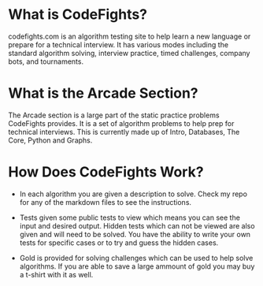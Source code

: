 # What is CodeFights?

codefights.com is an algorithm testing site to help learn a new language or prepare for a technical interview. It has various modes including the standard algorithm solving, interview practice, timed challenges, company bots, and tournaments.

# What is the Arcade Section?

The Arcade section is a large part of the static practice problems CodeFights provides. It is a set of algorithm problems to help prep for technical interviews. This is currently made up of Intro, Databases, The Core, Python and Graphs.

# How Does CodeFights Work?

- In each algorithm you are given a description to solve. Check my repo for any of the markdown files to see the instructions.

- Tests given some public tests to view which means you can see the input and desired output. Hidden tests which can not be viewed are also given and will need to be solved. You have the ability to write your own tests for specific cases or to try and guess the hidden cases.

- Gold is provided for solving challenges which can be used to help solve algorithms. If you are able to save a large ammount of gold you may buy a t-shirt with it as well.

